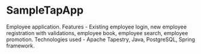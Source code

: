 # SampleTapApp
Employee application.
Features - Existing employee login, new employee registration with validations, employee book, employee search, employee promotion.
Technologies used - Apache Tapestry, Java, PostgreSQL, Spring framework.
